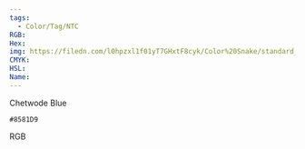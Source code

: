 ```yaml
---
tags:
  - Color/Tag/NTC
RGB:
Hex:
img: https://filedn.com/l0hpzxl1f01yT7GHxtF8cyk/Color%20Snake/standard_csv_to_svg//8581D9.svg
CMYK:
HSL:
Name:
---
```

Chetwode Blue
```palette
#8581D9
```
RGB
